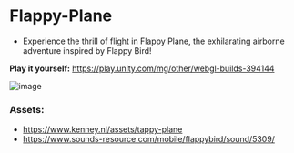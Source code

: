 # Flappy-Plane
- Experience the thrill of flight in Flappy Plane, the exhilarating airborne adventure inspired by Flappy Bird!

**Play it yourself:** https://play.unity.com/mg/other/webgl-builds-394144
 
![image](https://github.com/sowilu/Flappy-Plane/assets/28844061/0ec9317e-7592-4e5f-864b-6b55c3f7fd9e)

### Assets:
- https://www.kenney.nl/assets/tappy-plane
- https://www.sounds-resource.com/mobile/flappybird/sound/5309/
